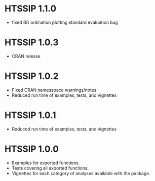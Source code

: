 # HTSSIP 1.1.0

* fixed BD ordination plotting standard evaluation bug


# HTSSIP 1.0.3 

* CRAN release


# HTSSIP 1.0.2

* Fixed CRAN namesspace warnings/notes
* Reduced run time of examples, tests, and vignettes


# HTSSIP 1.0.1

* Reduced run time of examples, tests, and vignettes


# HTSSIP 1.0.0

* Examples for exported functions.
* Tests covering all exported functions.
* Vignettes for each category of analyses available with the package.

